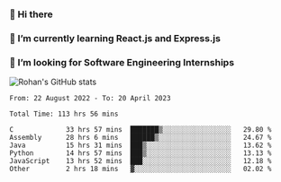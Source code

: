 ### 👋 Hi there 

<!--
**rohznmdev/rohznmdev** is a ✨ _special_ ✨ repository because its `README.md` (this file) appears on your GitHub profile.

Here are some ideas to get you started:

- 🔭 I’m currently working on ...
- 🌱 I’m currently learning Ruby and Ruby on Rails
- 👯 I’m looking to collaborate on ...
- 🤔 I’m looking for help with ...
- 💬 Ask me about ...
- 📫 How to reach me: ...
- 😄 Pronouns: ...
- ⚡ Fun fact: ...
-->
### 🌱 I’m currently learning React.js and Express.js
### 🤔 I’m looking for Software Engineering Internships
![Rohan's GitHub stats](https://github-readme-stats.vercel.app/api?username=rohznmdev&theme=dark&show_icons=true)

<!--START_SECTION:waka-->

```text
From: 22 August 2022 - To: 20 April 2023

Total Time: 113 hrs 56 mins

C             33 hrs 57 mins  ███████▒░░░░░░░░░░░░░░░░░   29.80 %
Assembly      28 hrs 6 mins   ██████▒░░░░░░░░░░░░░░░░░░   24.67 %
Java          15 hrs 31 mins  ███▒░░░░░░░░░░░░░░░░░░░░░   13.62 %
Python        14 hrs 57 mins  ███▒░░░░░░░░░░░░░░░░░░░░░   13.13 %
JavaScript    13 hrs 52 mins  ███░░░░░░░░░░░░░░░░░░░░░░   12.18 %
Other         2 hrs 18 mins   ▓░░░░░░░░░░░░░░░░░░░░░░░░   02.02 %
```

<!--END_SECTION:waka-->
